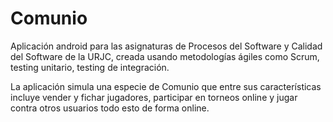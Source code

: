 # Comunio
Aplicación android para las asignaturas de Procesos del Software y Calidad del Software de la URJC, creada usando metodologías ágiles como Scrum, testing unitario, testing de integración.

La aplicación simula una especie de Comunio que entre sus características incluye vender y fichar jugadores, participar en torneos online y jugar contra otros usuarios todo esto de forma online.


